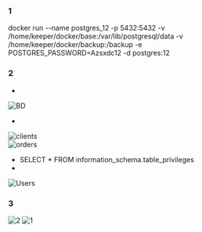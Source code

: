 ### 1 ###
docker run --name postgres_12 -p 5432:5432 -v /home/keeper/docker/base:/var/lib/postgresql/data -v /home/keeper/docker/backup:/backup -e POSTGRES_PASSWORD=Azsxdc12 -d postgres:12

### 2 ###
*  
![BD](https://user-images.githubusercontent.com/88678440/143536090-645575f5-7baf-4a2b-98b1-d76de48a397e.JPG)  
  
*  
![clients](https://user-images.githubusercontent.com/88678440/143536113-41021d8c-5d66-4792-820b-ad7b8ebac981.JPG)  
![orders](https://user-images.githubusercontent.com/88678440/143536134-10207d41-91bc-4dcf-bce7-24683fc759ed.JPG)  
* SELECT * FROM information_schema.table_privileges  
*  
![Users](https://user-images.githubusercontent.com/88678440/143536201-f344dd85-327f-42f8-bb6b-a82a277038c1.JPG)

### 3 ###
![2](https://user-images.githubusercontent.com/88678440/143541131-84f8dcce-f187-4c9a-9fc2-2ce39e66ccb3.JPG)
![1](https://user-images.githubusercontent.com/88678440/143541133-4140d950-a7f9-4df8-9266-2a1c1648c4a6.JPG)
